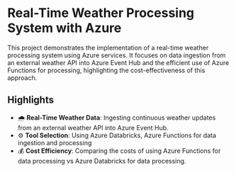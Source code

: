 <h1>Real-Time Weather Processing System with Azure</h1>

<p>This project demonstrates the implementation of a real-time weather processing system using Azure services. It focuses on data ingestion from an external weather API into Azure Event Hub and the efficient use of Azure Functions for processing, highlighting the cost-effectiveness of this approach.</p>

<h2>Highlights</h2>
<ul>
  <li>🌧️ <strong>Real-Time Weather Data</strong>: Ingesting continuous weather updates from an external weather API into Azure Event Hub.</li>
  <li>⚙️ <strong>Tool Selection</strong>: Using Azure Databricks, Azure Functions for data ingestion and processing</li>
  <li>💰 <strong>Cost Efficiency</strong>: Comparing the costs of using Azure Functions for data processing vs Azure Databricks for data processing.</li>
</ul>
